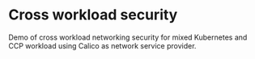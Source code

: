 Cross workload security
=======================

Demo of cross workload networking security for mixed Kubernetes and CCP workload using
Calico as network service provider.

